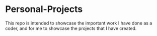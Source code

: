 # Personal-Projects
This repo is intended to showcase the important work I have done as a coder,
and for me to showcase the projects that I have created.
